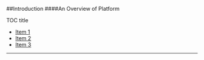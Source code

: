 ##Introduction
####An Overview of Platform

TOC title

* [Item 1](#features)
* [Item 2](#download)
* [Item 3](#installation)

----------
